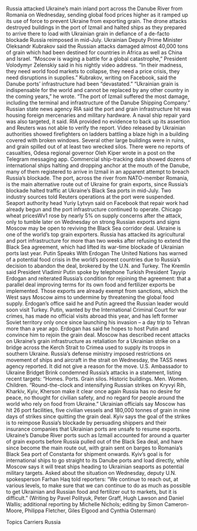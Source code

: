 Russia attacked Ukraine’s main inland port across the Danube River from Romania on Wednesday, sending global food prices higher as it ramped up its use of force to prevent Ukraine from exporting grain.
The drone attacks destroyed buildings in the port of Izmail and halted ships as they prepared to arrive there to load with Ukrainian grain in defiance of a de-facto blockade Russia reimposed in mid-July.
Ukrainian Deputy Prime Minister Oleksandr Kubrakov said the Russian attacks damaged almost 40,000 tons of grain which had been destined for countries in Africa as well as China and Israel.
“Moscow is waging a battle for a global catastrophe,” President Volodymyr Zelenskiy said in his nightly video address.
“In their madness, they need world food markets to collapse, they need a price crisis, they need disruptions in supplies.”
Kubrakov, writing on Facebook, said the Danube ports’ infrastructure had been “devastated.”
“Ukrainian grain is indispensable for the world and cannot be replaced by any other country in the coming years,” he wrote.
“The port of Izmail suffered the most damage, including the terminal and infrastructure of the Danube Shipping Company.”
Russian state news agency RIA said the port and grain infrastructure hit was housing foreign mercenaries and military hardware. A naval ship repair yard was also targeted, it said.
RIA provided no evidence to back up its assertion and Reuters was not able to verify the report.
Video released by Ukrainian authorities showed firefighters on ladders battling a blaze high in a building covered with broken windows. Several other large buildings were in ruins, and grain spilled out of at least two wrecked silos.
There were no reports of casualties, Odesa regional governor Oleh Kiper wrote in a post on the Telegram messaging app.
Commercial ship-tracking data showed dozens of international ships halting and dropping anchor at the mouth of the Danube, many of them registered to arrive in Izmail in an apparent attempt to breach Russia’s blockade.
The port, across the river from NATO-member Romania, is the main alternative route out of Ukraine for grain exports, since Russia’s blockade halted traffic at Ukraine’s Black Sea ports in mid-July.
Two industry sources told Reuters operations at the port were suspended. Seaport authority head Yuriy Lytvyn said on Facebook that repair work had already begun and the port infrastructure continued to operate.
Chicago wheat pricesWv1 rose by nearly 5% on supply concerns after the attack, only to tumble later on Wednesday on strong Russian exports and signs Moscow may be open to reviving the Black Sea corridor deal.
Ukraine is one of the world’s top grain exporters. Russia has attacked its agricultural and port infrastructure for more than two weeks after refusing to extend the Black Sea agreement, which had lifted its war-time blockade of Ukrainian ports last year.
Putin Speaks With Erdogan
The United Nations has warned of a potential food crisis in the world’s poorest countries due to Russia’s decision to abandon the deal, brokered by the U.N. and Turkey.
The Kremlin said President Vladimir Putin spoke by telephone Turkish President Tayyip Erdogan and reiterated Russia’s condition for rejoining the agreement: that a parallel deal improving terms for its own food and fertilizer exports be implemented. Those exports are already exempt from sanctions, which the West says Moscow aims to undermine by threatening the global food supply.
Erdogan’s office said he and Putin agreed the Russian leader would soon visit Turkey. Putin, wanted by the International Criminal Court for war crimes, has made no official visits abroad this year, and has left former Soviet territory only once since launching his invasion – a day trip to Tehran more than a year ago. Erdogan has said he hopes to host Putin and convince him to rejoin the grain deal.
Moscow has described recent attacks on Ukraine’s grain infrastructure as retaliation for a Ukrainian strike on a bridge across the Kerch Strait to Crimea used to supply its troops in southern Ukraine.
Russia’s defense ministry imposed restrictions on movement of ships and aircraft in the strait on Wednesday, the TASS news agency reported. It did not give a reason for the move.
U.S. Ambassador to Ukraine Bridget Brink condemned Russia’s attacks in a statement, listing recent targets: “Homes. Ports. Grain silos. Historic buildings. Men. Women. Children.
“Round-the-clock and intensifying Russian strikes on Kryvyi Rih, Kharkiv, Kyiv, Kherson make it clear once again Russia has no desire for peace, no thought for civilian safety, and no regard for people around the world who rely on food from Ukraine.”
Ukrainian officials say Moscow has hit 26 port facilities, five civilian vessels and 180,000 tonnes of grain in nine days of strikes since quitting the grain deal.
Kyiv says the goal of the strikes is to reimpose Russia’s blockade by persuading shippers and their insurance companies that Ukrainian ports are unsafe to resume exports.
Ukraine’s Danube River ports such as Izmail accounted for around a quarter of grain exports before Russia pulled out of the Black Sea deal, and have since become the main route out, with grain sent on barges to Romania’s Black Sea port of Constanta for shipment onwards.
Kyiv’s goal is for international ships to go straight to its Danube ports and load directly, while Moscow says it will treat ships heading to Ukrainian seaports as potential military targets.
Asked about the situation on Wednesday, deputy U.N. spokesperson Farhan Haq told reporters: “We continue to reach out, at various levels, to make sure that we can continue to do as much as possible to get Ukrainian and Russian food and fertilizer out to markets, but it is difficult.”
(Writing by Pavel Polityuk, Peter Graff, Hugh Lawson and Daniel Wallis; additional reporting by Michelle Nichols; editing by Simon Cameron-Moore, Philippa Fletcher, Giles Elgood and Cynthia Osterman)

Topics
Carriers
Russia

